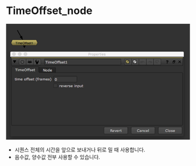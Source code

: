 # TimeOffset\_node

![](../../.gitbook/assets/timeoffset_node.png)

* 시퀀스 전체의 시간을 앞으로 보내거나 뒤로 밀 때 사용합니다.
* 음수값, 양수값 전부 사용할 수 있습니다.

